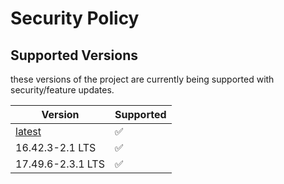 # Security Policy

## Supported Versions

these versions of the project are
currently being supported with security/feature updates.

| Version | Supported          |
| ------- | ------------------ |
| [latest](https://github.com/arichorn/uYouPlusExtra/releases/latest) | :white_check_mark: |
| 16.42.3-2.1 LTS | ✅ |
| 17.49.6-2.3.1 LTS | ✅ |
